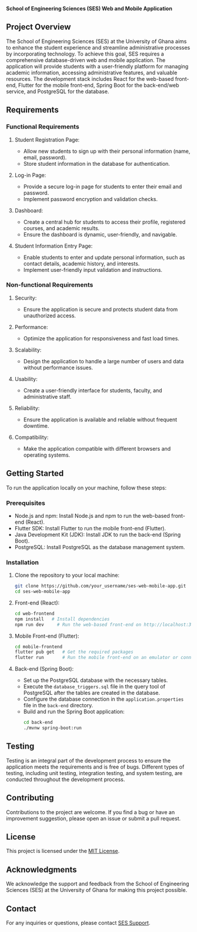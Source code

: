 **School of Engineering Sciences (SES) Web and Mobile Application**

## Project Overview

The School of Engineering Sciences (SES) at the University of Ghana aims to enhance the student experience and streamline administrative processes by incorporating technology. To achieve this goal, SES requires a comprehensive database-driven web and mobile application. The application will provide students with a user-friendly platform for managing academic information, accessing administrative features, and valuable resources. The development stack includes React for the web-based front-end, Flutter for the mobile front-end, Spring Boot for the back-end/web service, and PostgreSQL for the database.

## Requirements

### Functional Requirements

1. Student Registration Page:
   - Allow new students to sign up with their personal information (name, email, password).
   - Store student information in the database for authentication.

2. Log-in Page:
   - Provide a secure log-in page for students to enter their email and password.
   - Implement password encryption and validation checks.

3. Dashboard:
   - Create a central hub for students to access their profile, registered courses, and academic results.
   - Ensure the dashboard is dynamic, user-friendly, and navigable.

4. Student Information Entry Page:
   - Enable students to enter and update personal information, such as contact details, academic history, and interests.
   - Implement user-friendly input validation and instructions.

### Non-functional Requirements

1. Security:
   - Ensure the application is secure and protects student data from unauthorized access.

2. Performance:
   - Optimize the application for responsiveness and fast load times.

3. Scalability:
   - Design the application to handle a large number of users and data without performance issues.

4. Usability:
   - Create a user-friendly interface for students, faculty, and administrative staff.

5. Reliability:
   - Ensure the application is available and reliable without frequent downtime.

6. Compatibility:
   - Make the application compatible with different browsers and operating systems.

## Getting Started

To run the application locally on your machine, follow these steps:

### Prerequisites

- Node.js and npm: Install Node.js and npm to run the web-based front-end (React).
- Flutter SDK: Install Flutter to run the mobile front-end (Flutter).
- Java Development Kit (JDK): Install JDK to run the back-end (Spring Boot).
- PostgreSQL: Install PostgreSQL as the database management system.

### Installation

1. Clone the repository to your local machine:
   ```bash
   git clone https://github.com/your_username/ses-web-mobile-app.git
   cd ses-web-mobile-app
   ```

2. Front-end (React):
   ```bash
   cd web-frontend
   npm install   # Install dependencies
   npm run dev     # Run the web-based front-end on http://localhost:3000
   ```

3. Mobile Front-end (Flutter):
   ```bash
   cd mobile-frontend
   flutter pub get   # Get the required packages
   flutter run       # Run the mobile front-end on an emulator or connected device
   ```

4. Back-end (Spring Boot):
   - Set up the PostgreSQL database with the necessary tables.
   - Execute the `database_triggers.sql` file in the query tool of PostgreSQL after the tables are created in the database.
   - Configure the database connection in the `application.properties` file in the `back-end` directory.
   - Build and run the Spring Boot application:
     ```bash
     cd back-end
     ./mvnw spring-boot:run
     ```

## Testing

Testing is an integral part of the development process to ensure the application meets the requirements and is free of bugs. Different types of testing, including unit testing, integration testing, and system testing, are conducted throughout the development process.

## Contributing

Contributions to the project are welcome. If you find a bug or have an improvement suggestion, please open an issue or submit a pull request.

## License

This project is licensed under the [MIT License](https://opensource.org/licenses/MIT).

## Acknowledgments

We acknowledge the support and feedback from the School of Engineering Sciences (SES) at the University of Ghana for making this project possible.

## Contact

For any inquiries or questions, please contact [SES Support](mailto:agudeydaniel@gmail.com).
